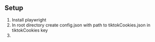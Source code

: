 ## Setup
1. Install playwright
2. In root directory create config.json with path to tiktokCookies.json in tiktokCookies key
3. 
